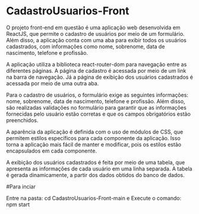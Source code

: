 # CadastroUsuarios-Front

O projeto front-end em questão é uma aplicação web desenvolvida em ReactJS, que permite o cadastro de usuários por meio de um formulário. Além disso, a aplicação conta com uma aba para exibir todos os usuários cadastrados, com informações como nome, sobrenome, data de nascimento, telefone e profissão.

A aplicação utiliza a biblioteca react-router-dom para navegação entre as diferentes páginas. A página de cadastro é acessada por meio de um link na barra de navegação. Já a página de exibição dos usuários cadastrados é acessada por meio de uma outra aba.

Para o cadastro de usuários, o formulário exige as seguintes informações: nome, sobrenome, data de nascimento, telefone e profissão. Além disso, são realizadas validações no formulário para garantir que as informações fornecidas pelo usuário estão corretas e que os campos obrigatórios estão preenchidos.

A aparência da aplicação é definida com o uso de módulos de CSS, que permitem estilos específicos para cada componente da aplicação. Isso torna a aplicação mais fácil de manter e modificar, pois os estilos estão encapsulados em cada componente.

A exibição dos usuários cadastrados é feita por meio de uma tabela, que apresenta as informações de cada usuário em uma linha separada. A tabela é gerada dinamicamente, a partir dos dados obtidos do banco de dados.

#Para inciar

Entre na pasta: cd CadastroUsuarios-Front-main e Execute o comando: npm start
